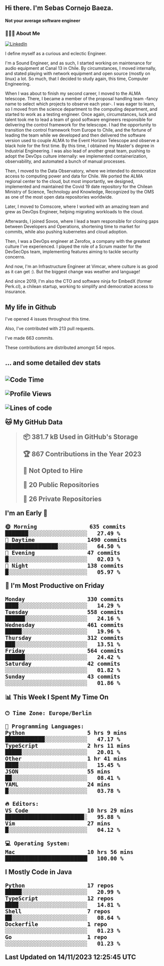 <h2> Hi there.  I'm Sebas Cornejo Baeza.</h2>
<h4> Not your average software engineer</h4>
<h3> 👨🏻‍💻 About Me </h3>
<a href="http://linkedin.com/in/sebastian-cornejo-baeza/"><img alt="LinkedIn" src="https://img.shields.io/badge/Sebas%20Cornejo%20-informational?style=appveyor&logo=linkedin"></a>


I define myself as a curious and eclectic Engineer.

I'm a Sound Engineer, and as such, I started working on maintenance for audio equipment at Canal 13 in Chile.
By circumstances, I moved internally, and stated playing with network equipment and open source (mostly on linux) 
a lot. So much, that I decided to study again, this time, Computer Engineering.

When I was about to finish my second career, I moved to the ALMA telescope. There, I became a member of the proposal handling team
-fancy name to select which projects to observe each year-. 
I was eager to learn, so I moved from the science department to the computing department, and started to work as 
a testing engineer. Once again, circumstances, luck and talent took me to lead a team of good software engineers 
responsible for delivering the control framework for the telescope. I had the opportunity to transition the control framework from
Europe to Chile, and the fortune of leading the team while we developed and then delivered the software
version used to couple ALMA to the Event Horizon Telescope and observe a black hole for the first time.
By this time, I obtained my Master's degree in Industrial Engineering.
I was also lead of another great team, pushing to adopt the DevOps culture internally: we implemented containerization, observability, and automated a bunch of manual processes.

Then, I moved to the Data Observatory, where we intended to democratize access to computing power
and data for Chile. We ported the ALMA regional center to the cloud, but most importantly, we designed, implemented
and maintained the Covid 19 date repository for the Chilean Ministry of Science, Technology and Knowledge, Recognized by the OMS as one of the most open
data repositories worldwide.

Later, I moved to Comscore, where I worked with an amazing team and grew as DevOps Engineer, helping migrating workloads to the cloud.

Afterwards, I joined Sovos, where I lead a team responsible for closing gaps between Developers and Operations, shortening time to market for commits, while
also pushing kubernetes and cloud adoption.

Then, I was a DevOps engineer at Zerofox, a company with the greatest culture I've experienced. I played the role of a Scrum master for the DevSecOps team,
implementing features aiming to tackle security concerns.

And now, I'm an Infrastructure Engineer at Vimcar, where culture is as good as it can get :). But the biggest change was weather and language!
 
And since 2019, I'm also the CTO and software ninja for EmbedX (former Perk.cl), a chilean startup, working to simplify and democratize access to insurance.

<h2> My life in Github </h2>

I've opened 4 issues throughout this time.

Also, I've contributed with 213 pull requests.

I've made 663 commits.

These contributions are distributed amongst 54 repos.

<h2>... and some detailed dev stats<h2>

<!--START_SECTION:waka-->
![Code Time](http://img.shields.io/badge/Code%20Time-541%20hrs%2046%20mins-blue)

![Profile Views](http://img.shields.io/badge/Profile%20Views-0-blue)

![Lines of code](https://img.shields.io/badge/From%20Hello%20World%20I%27ve%20Written-969.9%20thousand%20lines%20of%20code-blue)

**🐱 My GitHub Data** 

> 📦 381.7 kB Used in GitHub's Storage 
 > 
> 🏆 867 Contributions in the Year 2023
 > 
> 🚫 Not Opted to Hire
 > 
> 📜 20 Public Repositories 
 > 
> 🔑 26 Private Repositories 
 > 
**I'm an Early 🐤** 

```text
🌞 Morning                635 commits         ███████░░░░░░░░░░░░░░░░░░   27.49 % 
🌆 Daytime                1490 commits        ████████████████░░░░░░░░░   64.50 % 
🌃 Evening                47 commits          █░░░░░░░░░░░░░░░░░░░░░░░░   02.03 % 
🌙 Night                  138 commits         █░░░░░░░░░░░░░░░░░░░░░░░░   05.97 % 
```
📅 **I'm Most Productive on Friday** 

```text
Monday                   330 commits         ████░░░░░░░░░░░░░░░░░░░░░   14.29 % 
Tuesday                  558 commits         ██████░░░░░░░░░░░░░░░░░░░   24.16 % 
Wednesday                461 commits         █████░░░░░░░░░░░░░░░░░░░░   19.96 % 
Thursday                 312 commits         ███░░░░░░░░░░░░░░░░░░░░░░   13.51 % 
Friday                   564 commits         ██████░░░░░░░░░░░░░░░░░░░   24.42 % 
Saturday                 42 commits          ░░░░░░░░░░░░░░░░░░░░░░░░░   01.82 % 
Sunday                   43 commits          ░░░░░░░░░░░░░░░░░░░░░░░░░   01.86 % 
```


📊 **This Week I Spent My Time On** 

```text
🕑︎ Time Zone: Europe/Berlin

💬 Programming Languages: 
Python                   5 hrs 9 mins        ████████████░░░░░░░░░░░░░   47.17 % 
TypeScript               2 hrs 11 mins       █████░░░░░░░░░░░░░░░░░░░░   20.01 % 
Other                    1 hr 41 mins        ████░░░░░░░░░░░░░░░░░░░░░   15.45 % 
JSON                     55 mins             ██░░░░░░░░░░░░░░░░░░░░░░░   08.41 % 
YAML                     24 mins             █░░░░░░░░░░░░░░░░░░░░░░░░   03.78 % 

🔥 Editors: 
VS Code                  10 hrs 29 mins      ████████████████████████░   95.88 % 
Vim                      27 mins             █░░░░░░░░░░░░░░░░░░░░░░░░   04.12 % 

💻 Operating System: 
Mac                      10 hrs 56 mins      █████████████████████████   100.00 % 
```

**I Mostly Code in Java** 

```text
Python                   17 repos            █████░░░░░░░░░░░░░░░░░░░░   20.99 % 
TypeScript               12 repos            ████░░░░░░░░░░░░░░░░░░░░░   14.81 % 
Shell                    7 repos             ██░░░░░░░░░░░░░░░░░░░░░░░   08.64 % 
Dockerfile               1 repo              ░░░░░░░░░░░░░░░░░░░░░░░░░   01.23 % 
Go                       1 repo              ░░░░░░░░░░░░░░░░░░░░░░░░░   01.23 % 
```




 Last Updated on 14/11/2023 12:25:45 UTC
<!--END_SECTION:waka-->
